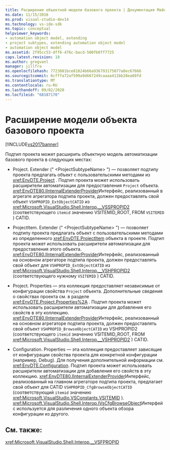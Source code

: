 ```yaml
---
title: Расширение объектной модели базового проекта | Документация Майкрософт
ms.date: 11/15/2016
ms.prod: visual-studio-dev14
ms.technology: vs-ide-sdk
ms.topic: conceptual
helpviewer_keywords:
- automation object model, extending
- project subtypes, extending automation object model
- automation object model
ms.assetid: 2f95cc53-dff6-476c-bacd-500fb0ff7725
caps.latest.revision: 18
ms.author: gregvanl
manager: jillfra
ms.openlocfilehash: 7723881bce81824b66a936793175077a0ec67666
ms.sourcegitcommit: 6cfffa72af599a9d667249caaaa411bb28ea69fd
ms.translationtype: MT
ms.contentlocale: ru-RU
ms.lasthandoff: 09/02/2020
ms.locfileid: "68187170"
---
```

# <a name="extending-the-object-model-of-the-base-project"></a>Расширение модели объекта базового проекта
[!INCLUDE[vs2017banner](../../includes/vs2017banner.md)]

Подтип проекта может расширить объектную модель автоматизации базового проекта в следующих местах:  
  
- Project. Extender (" \<ProjectSubtypeName> ") — позволяет подтипу проекта предлагать объект с пользовательскими методами из <xref:EnvDTE.Project> . Подтип проекта может использовать расширители автоматизации для предоставления `Project` объекта. <xref:EnvDTE80.IInternalExtenderProvider>Интерфейс, реализованный в агрегате агрегатора подтипа проекта, должен предоставлять свой объект `VSHPROPID_ExtObjectCATID` из <xref:Microsoft.VisualStudio.Shell.Interop.__VSSPROPID2> (соответствующего `itemid` значению VSITEMID_ROOT, FROM `VSITEMID` ) CATID.  
  
- ProjectItem. Extender (" \<ProjectSubtypeName> ") — позволяет подтипу проекта предлагать объект с пользовательскими методами из определенного <xref:EnvDTE.ProjectItem> объекта в проекте. Подтип проекта может использовать расширители автоматизации для предоставления этого объекта. <xref:EnvDTE80.IInternalExtenderProvider>Интерфейс, реализованный на основном агрегаторе подтипа проекта, должен предоставлять свой объект для `VSHPROPID_ExtObjectCATID` из <xref:Microsoft.VisualStudio.Shell.Interop.__VSHPROPID2> (соответствующего нужному `VSITEMID` ) CATID.  
  
- Project. Properties — эта коллекция предоставляет независимые от конфигурации свойства `Project` объекта. Дополнительные сведения о свойствах проекта см. в разделе <xref:EnvDTE.Project.Properties%2A> . Подтип проекта может использовать расширители автоматизации для добавления его свойств в эту коллекцию. <xref:EnvDTE80.IInternalExtenderProvider>Интерфейс, реализованный на основном агрегаторе подтипа проекта, должен предоставлять свой объект `VSHPROPID_BrowseObjectCATID` из VSHPROPID2 (соответствующего `itemid` значению VSITEMID_ROOT, FROM <xref:Microsoft.VisualStudio.Shell.Interop.__VSHPROPID2> ) CATID.  
  
- Configuration. Properties — эта коллекция предоставляет зависящие от конфигурации свойства проекта для конкретной конфигурации (например, Debug). Для получения дополнительной информации см. <xref:EnvDTE.Configuration>. Подтип проекта может использовать расширители автоматизации для добавления его свойств в эту коллекцию. <xref:EnvDTE80.IInternalExtenderProvider>Интерфейс, реализованный на главном агрегаторе подтипа проекта, предлагает свой объект для CATID `VSHPROPID_CfgBrowseObjectCATID` (соответствующий `itemid` значению <xref:Microsoft.VisualStudio.VSConstants.VSITEMID> ). <xref:Microsoft.VisualStudio.Shell.Interop.IVsCfgBrowseObject>Интерфейс используется для различения одного объекта обзора конфигурации из другого.  
  
## <a name="see-also"></a>См. также:  
 <xref:Microsoft.VisualStudio.Shell.Interop.__VSFPROPID>
